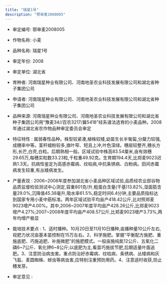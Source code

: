 ```yaml
---
title: "瑞星1号"
description: "鄂审麦2008005"
---
```

* 审定编号:  鄂审麦2008005

*  作物名称:  小麦

*  品种名称:  瑞星1号

*  审定年份:  2008

*  审定单位:  湖北省

* 育种者:  河南瑞星种业有限公司、河南地圣农业科技发展有限公司和湖北省种子集团公司

*  申请者:  河南瑞星种业有限公司、河南地圣农业科技发展有限公司和湖北省种子集团公司

*  品种来源:  河南瑞星种业有限公司、河南地圣农业科技发展有限公司和湖北省种子集团公司用“豫麦34//百农3217/冀5418”经系谱法选育的小麦品种。2008年通过湖北省农作物品种审定委员会审定

*  特征特性 : 
属弱春性品种。株型较紧凑,植株较矮,幼苗生长半匍匐,分蘖力较强,成穗率中等。茎秆蜡粉较多,旗叶窄、短且上冲,叶色深绿。穗层较整齐,穗长方形,长芒,白壳,白粒。后期熟相一般。区域试验中株高83.54厘米,亩有效穗29.65万,每穗实粒数33.23粒,千粒重49.92克。生育期194.4天,比郑麦9023迟熟1.3天。抗病性鉴定为高感赤霉病、纹枯病,中抗条锈病、白粉病。田间赤霉病发生较重,有丛矮病发生。
 
*  产量表现 : 
2006~2008年度参加湖北省小麦品种区域试验,品质经农业部谷物品质监督检验测试中心测定,容重801克/升,粗蛋白含量(干基)13.82%,湿面筋含量29.0%,沉降值45.38毫升,吸水率61.5%,稳定时间6.4分钟,主要品质指标达到国家专用小麦中筋标准。两年区域试验平均亩产418.42公斤,比对照郑麦9023增产4.00%。其中,2006~2007年度平均亩产428.26公斤,比郑麦9023增产4.27%;2007~2008年度平均亩产408.57公斤,比郑麦9023增产3.73%,两年均增产极显

*  栽培技术要点 : 
1、适时播种。10月20日至11月10日播种,亩播种量10公斤左右,视肥力状况亩基本苗控制在15万左右。2、科学施肥。掌握“平衡配方施肥、重施底肥、巧施追肥、补施微肥”的施肥模式。一般亩施纯氮12公斤、五氧化二磷6~7公斤、氧化钾6~8公斤;以底肥为主,看苗巧施拔节肥,后期适量叶面追肥。3、注意防治病虫害。重点防治好赤霉病、纹枯病、条锈病、丛矮病和灰飞虱、麦圆蜘蛛、蚜虫等病虫害,应特别注重预防用药。4、注意适时收获,防止穗发芽。

*  审定意见 : 

